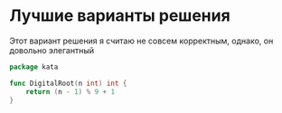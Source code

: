 # Лучшие варианты решения

Этот вариант решения я считаю не совсем корректным, однако, он довольно элегантный

```go
package kata

func DigitalRoot(n int) int {
    return (n - 1) % 9 + 1
}
````